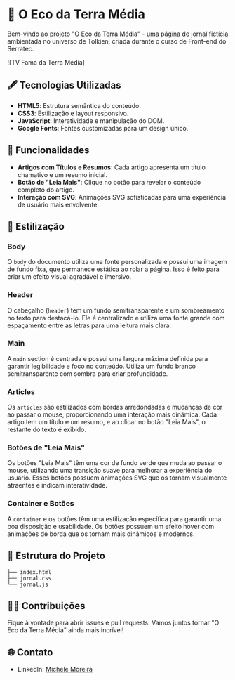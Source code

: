 # 📜 O Eco da Terra Média

Bem-vindo ao projeto "O Eco da Terra Média" - uma página de jornal fictícia ambientada no universo de Tolkien, criada durante o curso de Front-end do Serratec.

![TV Fama da Terra Média]

## 🖋️ Tecnologias Utilizadas
- **HTML5**: Estrutura semântica do conteúdo.
- **CSS3**: Estilização e layout responsivo.
- **JavaScript**: Interatividade e manipulação do DOM.
- **Google Fonts**: Fontes customizadas para um design único.

## 🚀 Funcionalidades
- **Artigos com Títulos e Resumos**: Cada artigo apresenta um título chamativo e um resumo inicial.
- **Botão de "Leia Mais"**: Clique no botão para revelar o conteúdo completo do artigo.
- **Interação com SVG**: Animações SVG sofisticadas para uma experiência de usuário mais envolvente.

## 🎨 Estilização

### Body
O `body` do documento utiliza uma fonte personalizada e possui uma imagem de fundo fixa, que permanece estática ao rolar a página. Isso é feito para criar um efeito visual agradável e imersivo.

### Header
O cabeçalho (`header`) tem um fundo semitransparente e um sombreamento no texto para destacá-lo. Ele é centralizado e utiliza uma fonte grande com espaçamento entre as letras para uma leitura mais clara.

### Main
A `main` section é centrada e possui uma largura máxima definida para garantir legibilidade e foco no conteúdo. Utiliza um fundo branco semitransparente com sombra para criar profundidade.

### Articles
Os `articles` são estilizados com bordas arredondadas e mudanças de cor ao passar o mouse, proporcionando uma interação mais dinâmica. Cada artigo tem um título e um resumo, e ao clicar no botão "Leia Mais", o restante do texto é exibido.

### Botões de "Leia Mais"
Os botões "Leia Mais" têm uma cor de fundo verde que muda ao passar o mouse, utilizando uma transição suave para melhorar a experiência do usuário. Esses botões possuem animações SVG que os tornam visualmente atraentes e indicam interatividade.

### Container e Botões
A `container` e os botões têm uma estilização específica para garantir uma boa disposição e usabilidade. Os botões possuem um efeito hover com animações de borda que os tornam mais dinâmicos e modernos.

## 📂 Estrutura do Projeto

```
├── index.html
├── jornal.css
└── jornal.js
```

## 🧙‍♂️ Contribuições
Fique à vontade para abrir issues e pull requests. Vamos juntos tornar "O Eco da Terra Média" ainda mais incrível!

## 🌐 Contato
- LinkedIn: [Michele Moreira](https://www.linkedin.com/in/michelemoreira-s/)
